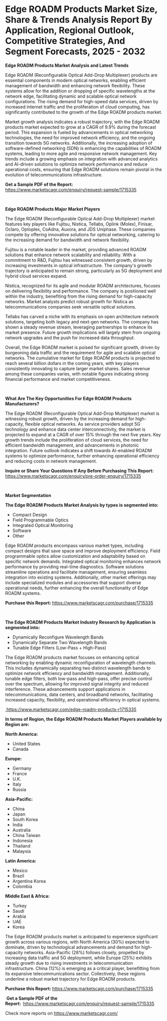 <p><h1>Edge ROADM Products Market Size, Share & Trends Analysis Report By Application, Regional Outlook, Competitive Strategies, And Segment Forecasts, 2025 - 2032</h1></p><p><strong>Edge ROADM Products Market Analysis and Latest Trends</strong></p>
<p><p>Edge ROADM (Reconfigurable Optical Add-Drop Multiplexer) products are essential components in modern optical networks, enabling efficient management of bandwidth and enhancing network flexibility. These systems allow for the addition or dropping of specific wavelengths at the network edge, facilitating dynamic and scalable optical network configurations. The rising demand for high-speed data services, driven by increased internet traffic and the proliferation of cloud computing, has significantly contributed to the growth of the Edge ROADM products market.</p><p>Market growth analysis indicates a robust trajectory, with the Edge ROADM products market expected to grow at a CAGR of 9.9% during the forecast period. This expansion is fueled by advancements in optical networking technologies, the need for improved network efficiency, and the ongoing transition towards 5G networks. Additionally, the increasing adoption of software-defined networking (SDN) is enhancing the capabilities of ROADM systems, leading to more agile and responsive network management. Key trends include a growing emphasis on integration with advanced analytics and AI-driven solutions to optimize network performance and reduce operational costs, ensuring that Edge ROADM solutions remain pivotal in the evolution of telecommunications infrastructure.</p></p>
<p><strong>Get a Sample PDF of the Report:&nbsp;</strong> <a href="https://www.marketscagr.com/enquiry/request-sample/1715335?utm_campaign=1909&utm_medium=2&utm_source=Github&utm_content=ia&utm_term=12012025&utm_id=edge-roadm-products">https://www.marketscagr.com/enquiry/request-sample/1715335</a></p>
<p>&nbsp;</p>
<p><strong>Edge ROADM Products Major Market Players</strong></p>
<p><p>The Edge ROADM (Reconfigurable Optical Add-Drop Multiplexer) market features key players like Fujitsu, Nistica, Tellabs, Oplink (Molex), Finisar, Oclaro, Optoplex, CoAdna, Auxora, and JDS Uniphase. These companies compete by offering innovative solutions for optical networking, catering to the increasing demand for bandwidth and network flexibility.</p><p>Fujitsu is a notable leader in the market, providing advanced ROADM solutions that enhance network scalability and reliability. With a commitment to R&D, Fujitsu has witnessed consistent growth, driven by increasing investments in optical infrastructure. The company's growth trajectory is anticipated to remain strong, particularly as 5G deployment and hybrid cloud services expand.</p><p>Nistica, recognized for its agile and modular ROADM architectures, focuses on delivering flexibility and performance. The company is positioned well within the industry, benefiting from the rising demand for high-capacity networks. Market analysts predict robust growth for Nistica as telecommunications companies seek versatile optical solutions.</p><p>Tellabs has carved a niche with its emphasis on open architecture network solutions, targeting both legacy and next-gen networks. The company has shown a steady revenue stream, leveraging partnerships to enhance its market presence. Future growth implications will largely stem from ongoing network upgrades and the push for increased data throughput.</p><p>Overall, the Edge ROADM market is poised for significant growth, driven by burgeoning data traffic and the requirement for agile and scalable optical networks. The cumulative market for Edge ROADM products is projected to reach several billion dollars in the coming years, with key players consistently innovating to capture larger market shares. Sales revenue among these companies varies, with notable figures indicating strong financial performance and market competitiveness.</p></p>
<p>&nbsp;</p>
<p><strong>What Are The Key Opportunities For Edge ROADM Products Manufacturers?</strong></p>
<p><p>The Edge ROADM (Reconfigurable Optical Add-Drop Multiplexer) market is witnessing robust growth, driven by the increasing demand for high-capacity, flexible optical networks. As service providers adopt 5G technology and enhance data center interconnectivity, the market is projected to expand at a CAGR of over 15% through the next five years. Key growth trends include the proliferation of cloud services, the need for efficient bandwidth management, and advancements in photonic integration. Future outlook indicates a shift towards AI-enabled ROADM systems to optimize performance, further enhancing operational efficiency and reducing costs in network management.</p></p>
<p><strong>Inquire or Share Your Questions If Any Before Purchasing This Report:</strong> <a href="https://www.marketscagr.com/enquiry/pre-order-enquiry/1715335?utm_campaign=1909&utm_medium=2&utm_source=Github&utm_content=ia&utm_term=12012025&utm_id=edge-roadm-products">https://www.marketscagr.com/enquiry/pre-order-enquiry/1715335</a></p>
<p>&nbsp;</p>
<p><strong>Market Segmentation</strong></p>
<p><strong>The Edge ROADM Products Market Analysis by types is segmented into:</strong></p>
<p><ul><li>Compact Design</li><li>Field Programmable Optics</li><li>Integrated Optical Monitoring</li><li>Software</li><li>Other</li></ul></p>
<p><p>Edge ROADM products encompass various market types, including compact designs that save space and improve deployment efficiency. Field programmable optics allow customization and adaptability based on specific network demands. Integrated optical monitoring enhances network performance by providing real-time diagnostics. Software solutions streamline operations and facilitate management, ensuring seamless integration into existing systems. Additionally, other market offerings may include specialized modules and accessories that support diverse operational needs, further enhancing the overall functionality of Edge ROADM systems.</p></p>
<p><strong>Purchase this Report:&nbsp;</strong><a href="https://www.marketscagr.com/purchase/1715335?utm_campaign=1909&utm_medium=2&utm_source=Github&utm_content=ia&utm_term=12012025&utm_id=edge-roadm-products">https://www.marketscagr.com/purchase/1715335</a></p>
<p>&nbsp;</p>
<p><strong>The Edge ROADM Products Market Industry Research by Application is segmented into:</strong></p>
<p><ul><li>Dynamically Reconfigure Wavelength Bands</li><li>Dynamically Separate Two Wavelength Bands</li><li>Tunable Edge Filters (Low-Pass + High-Pass)</li></ul></p>
<p><p>The Edge ROADM products market focuses on enhancing optical networking by enabling dynamic reconfiguration of wavelength channels. This includes dynamically separating two distinct wavelength bands to optimize network efficiency and bandwidth management. Additionally, tunable edge filters, both low-pass and high-pass, offer precise control over the spectrum, allowing for improved signal integrity and reduced interference. These advancements support applications in telecommunications, data centers, and broadband networks, facilitating increased capacity, flexibility, and operational efficiency in optical systems.</p></p>
<p><a href="https://www.marketscagr.com/edge-roadm-products-r1715335?utm_campaign=1909&utm_medium=2&utm_source=Github&utm_content=ia&utm_term=12012025&utm_id=edge-roadm-products">&nbsp;https://www.marketscagr.com/edge-roadm-products-r1715335</a></p>
<p><strong>In terms of Region, the Edge ROADM Products Market Players available by Region are:</strong></p>
<p>
    <p> <strong> North America: </strong>
        <ul>
            <li>United States</li>
            <li>Canada</li>
        </ul>
        </p> 
    <p> <strong> Europe: </strong>
        <ul>
            <li>Germany</li>
            <li>France</li>
            <li>U.K.</li>
            <li>Italy</li>
            <li>Russia</li>
        </ul>
        </p> 
    <p> <strong> Asia-Pacific: </strong>
        <ul>
            <li>China</li>
            <li>Japan</li>
            <li>South Korea</li>
            <li>India</li>
            <li>Australia</li>
            <li>China Taiwan</li>
            <li>Indonesia</li>
            <li>Thailand</li>
            <li>Malaysia</li>
        </ul>
        </p> 
    <p> <strong> Latin America: </strong>
        <ul>
            <li>Mexico</li>
            <li>Brazil</li>
            <li>Argentina Korea</li>
            <li>Colombia</li>
        </ul>
        </p> 
    <p> <strong> Middle East & Africa: </strong>
        <ul>
            <li>Turkey</li>
            <li>Saudi</li>
            <li>Arabia</li>
            <li>UAE</li>
            <li>Korea</li>
        </ul>
    </p>
    </p>
<p><p>The Edge ROADM products market is anticipated to experience significant growth across various regions, with North America (30%) expected to dominate, driven by technological advancements and demand for high-capacity networks. Asia-Pacific (28%) follows closely, propelled by increasing data traffic and 5G deployment, while Europe (25%) exhibits steady growth due to rising investments in telecommunication infrastructure. China (12%) is emerging as a critical player, benefitting from its expansive telecommunications sector. Collectively, these regions underline a robust market trajectory for Edge ROADM products.</p></p>
<p><strong>Purchase this Report: </strong><a href="https://www.marketscagr.com/purchase/1715335?utm_campaign=1909&utm_medium=2&utm_source=Github&utm_content=ia&utm_term=12012025&utm_id=edge-roadm-products">https://www.marketscagr.com/purchase/1715335</a></p>
<p>&nbsp;<strong>Get a Sample PDF of the Report:&nbsp;&nbsp;</strong><a href="https://www.marketscagr.com/enquiry/request-sample/1715335?utm_campaign=1909&utm_medium=2&utm_source=Github&utm_content=ia&utm_term=12012025&utm_id=edge-roadm-products">https://www.marketscagr.com/enquiry/request-sample/1715335</a></p>
<p><strong></strong></p>
<p>Check more reports on <a href="https://www.marketscagr.com/?utm_campaign=1909&utm_medium=2&utm_source=Github&utm_content=ia&utm_term=12012025&utm_id=edge-roadm-products">https://www.marketscagr.com/</a></p>